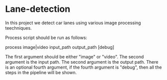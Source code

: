 # Lane-detection

In this project we detect car lanes using various image processing teechniques.

Process script should be run as follows:

process image|video input_path output_path [debug]

The first argument should be either "image" or "video".
The second argument is the input path.
The second argument is the output path.
There is an optional fourth argument, if the fourth argument is "debug", then all the steps in the pipeline will be shown.
